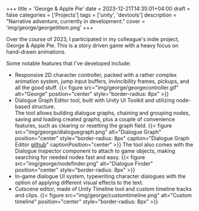 +++
title = 'George & Apple Pie'
date = 2023-12-21T14:35:01+04:00
draft = false
categories = ['Projects']
tags = ['unity', 'devtools']
description = "Narrative adventure, currently in development."
cover = 'img/george/georgetitlem.png'
+++

Over the course of 2023, I participated in my colleague's indie project, George & Apple Pie. This is a story driven game with a heavy focus on hand-drawn animations.

Some notable features that I've developed include:
- Responsive 2D character controller, packed with a rather complex animation system, jump input buffers, invincibility frames, pickups, and all the good stuff.
{{< figure src="img/george/georgecontroller.gif" alt="George" position="center" style="border-radius: 8px" >}}
- Dialogue Graph Editor tool, built with Unity UI Toolkit and utilizing node-based structure.  
The tool allows building dialogue graphs, chaining and grouping nodes, saving and loading created graphs, plus a couple of convenience features, such as clearing or resetting the graph field.
{{< figure src="img/george/dialoguegraph.png" alt="Dialogue Graph" position="center" style="border-radius: 8px" caption="Dialogue Graph Editor [github](https://github.com/TheCHead/DialogueGraphTool)" captionPosition="center" >}}
The tool also comes with the Dialogue Inspector component to attach to game objects, making searching for needed nodes fast and easy.
{{< figure src="img/george/nodefinder.png" alt="Dialogue Finder" position="center" style="border-radius: 8px" >}}
- In-game dialogue UI system, typewriting character dialogues with the option of applying different visual effects to the text.
- Cutscene editor, made of Unity Timeline tool and custom timeline tracks and clips.
{{< figure src="img/george/customtimeline.png" alt="Custom timeline" position="center" style="border-radius: 8px" >}}